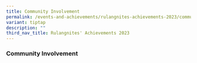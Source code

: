 ```yaml
---
title: Community Involvement
permalink: /events-and-achievements/rulangnites-achievements-2023/community-involvement/
variant: tiptap
description: ""
third_nav_title: Rulangnites' Achievements 2023
---
```

<h3>Community Involvement</h3>
<h3></h3>
<p></p>